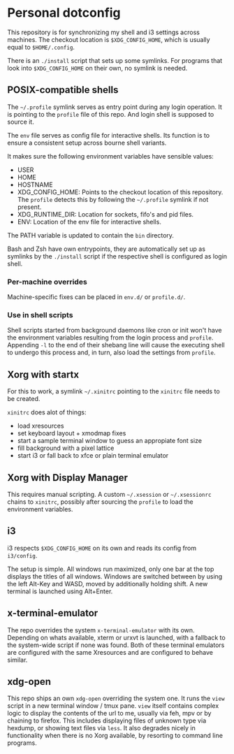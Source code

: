 # Personal dotconfig

This repository is for synchronizing my shell and i3 settings across machines.
The checkout location is `$XDG_CONFIG_HOME`, which is usually equal to `$HOME/.config`.

There is an `./install` script that sets up some symlinks.
For programs that look into `$XDG_CONFIG_HOME` on their own, no symlink is needed.

## POSIX-compatible shells

The `~/.profile` symlink serves as entry point during any login operation.
It is pointing to the `profile` file of this repo.
And login shell is supposed to source it.

The `env` file serves as config file for interactive shells.
Its function is to ensure a consistent setup across bourne shell variants.

It makes sure the following environment variables have sensible values:

- USER
- HOME
- HOSTNAME
- XDG_CONFIG_HOME:
  Points to the checkout location of this repository.
  The `profile` detects this by following the `~/.profile` symlink if not present.
- XDG_RUNTIME_DIR:
  Location for sockets, fifo's and pid files.
- ENV:
  Location of the env file for interactive shells.

The PATH variable is updated to contain the `bin` directory.

Bash and Zsh have own entrypoints, they are automatically set up as symlinks by the `./install` script if the respective shell is configured as login shell.

### Per-machine overrides

Machine-specific fixes can be placed in `env.d/` or `profile.d/`.

### Use in shell scripts

Shell scripts started from background daemons like cron or init won't have the environment variables resulting from the login process and `profile`.
Appending `-l` to the end of their shebang line will cause the executing shell to undergo this process and, in turn, also load the settings from `profile`.

## Xorg with startx

For this to work, a symlink `~/.xinitrc` pointing to the `xinitrc` file needs to be created.

`xinitrc` does alot of things:

- load xresources
- set keyboard layout + xmodmap fixes
- start a sample terminal window to guess an appropiate font size
- fill background with a pixel lattice
- start i3 or fall back to xfce or plain terminal emulator

## Xorg with Display Manager

This requires manual scripting.
A custom `~/.xsession` or `~/.xsessionrc` chains to `xinitrc`, possibly after sourcing the `profile` to load the environment variables.

## i3

i3 respects `$XDG_CONFIG_HOME` on its own and reads its config from `i3/config`.

The setup is simple.
All windows run maximized, only one bar at the top displays the titles of all windows.
Windows are switched between by using the left Alt-Key and WASD, moved by additionally holding shift.
A new terminal is launched using Alt+Enter.

## x-terminal-emulator

The repo overrides the system `x-terminal-emulator` with its own.
Depending on whats available, xterm or urxvt is launched, with a fallback to the system-wide script if none was found.
Both of these terminal emulators are configured with the same Xresources and are configured to behave similar.

## xdg-open

This repo ships an own `xdg-open` overriding the system one.
It runs the `view` script in a new terminal window / tmux pane.
`view` itself contains complex logic to display the contents of the url to me, usually via feh, mpv or by chaining to firefox.
This includes displaying files of unknown type via hexdump, or showing text files via `less`.
It also degrades nicely in functionality when there is no Xorg available, by resorting to command line programs.
